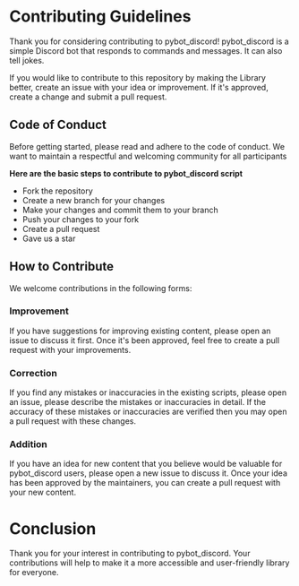 # Contributing Guidelines
Thank you for considering contributing to pybot_discord! pybot_discord is a simple Discord bot that responds to commands and messages. It can also tell jokes.

If you would like to contribute to this repository by making the Library better, create an issue with your idea or improvement. If it's approved, create a change and submit a pull request.

## Code of Conduct
Before getting started, please read and adhere to the code of conduct. We want to maintain a respectful and welcoming community for all participants

**Here are the basic steps to contribute to pybot_discord script**

- Fork the repository
- Create a new branch for your changes
- Make your changes and commit them to your branch
- Push your changes to your fork
- Create a pull request
- Gave us a star 

## How to Contribute
We welcome contributions in the following forms:

### Improvement
If you have suggestions for improving existing content, please open an issue to discuss it first. Once it's been approved, feel free to create a pull request with your improvements.

### Correction
If you find any mistakes or inaccuracies in the existing scripts, please open an issue, please describe the mistakes or inaccuracies in detail. If the accuracy of these mistakes or inaccuracies are verified then you may open a pull request with these changes.

### Addition
If you have an idea for new content that you believe would be valuable for pybot_discord users, please open a new issue to discuss it. Once your idea has been approved by the maintainers, you can create a pull request with your new content.

# Conclusion
Thank you for your interest in contributing to pybot_discord. Your contributions will help to make it a more accessible and user-friendly library for everyone.
